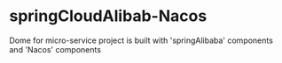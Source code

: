 # springCloudAlibab-Nacos
Dome for micro-service project is built with 'springAlibaba' components and 'Nacos' components
